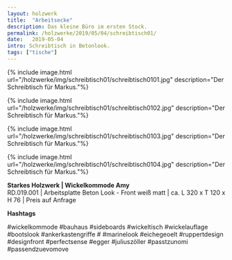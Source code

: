 ```yaml
---
layout: holzwerk
title:  "Arbeitsecke"
description: Das kleine Büro im ersten Stock.
permalink: /holzwerke/2019/05/04/schreibtisch01/
date:   2019-05-04
intro: Schreibtisch in Betonlook.
tags: ["tische"]
---
```



{% include image.html url="/holzwerke/img/schreibtisch01/schreibtisch0101.jpg" description="Der Schreibtisch für Markus."%}

{% include image.html url="/holzwerke/img/schreibtisch01/schreibtisch0102.jpg" description="Der Schreibtisch für Markus."%}

{% include image.html url="/holzwerke/img/schreibtisch01/schreibtisch0103.jpg" description="Der Schreibtisch für Markus."%}

{% include image.html url="/holzwerke/img/schreibtisch01/schreibtisch0104.jpg" description="Der Schreibtisch für Markus."%}




**Starkes Holzwerk \| Wickelkommode Amy**    
RD.019.001  \| 	Arbeitsplatte Beton Look - Front weiß matt \| ca. L 320 x T 120 x H 76 \| Preis auf Anfrage


**Hashtags**

#wickelkommode 
#bauhaus 
#sideboards 
#wickeltisch 
#wickelauflage 
#bootslook 
#ankerkastengriffe #
#marinelook
#eichegeoelt 
#ruppertdesign 
#designfront 
#perfectsense 
#egger 
#juliuszöller
#passtzunomi
#passendzuevomove
